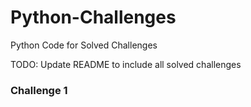 # Python-Challenges
Python Code for Solved Challenges
 
TODO: Update README to include all solved challenges

### Challenge 1
